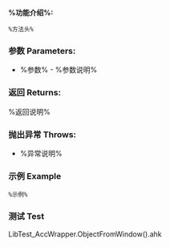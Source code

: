 **%功能介绍%:**

```autohotkey
%方法头%
```

### 参数 Parameters: 

- %参数% - %参数说明%

### 返回 Returns: 
%返回说明%
### 抛出异常 Throws: 
- %异常说明%
### 示例 Example
```autohotkey
%示例%
```
### 测试 Test

LibTest_AccWrapper.ObjectFromWindow().ahk